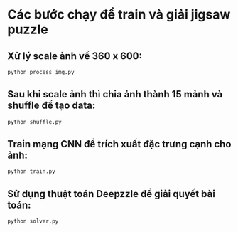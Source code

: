 # Các bước chạy để train và giải jigsaw puzzle
## Xử lý scale ảnh về 360 x 600: 
``` python
python process_img.py
```

## Sau khi scale ảnh thì chia ảnh thành 15 mảnh và shuffle để tạo data:
``` python
python shuffle.py
```

## Train mạng CNN để trích xuất đặc trưng cạnh cho ảnh:
``` python
python train.py
```

## Sử dụng thuật toán Deepzzle để giải quyết bài toán:
``` python
python solver.py
```
